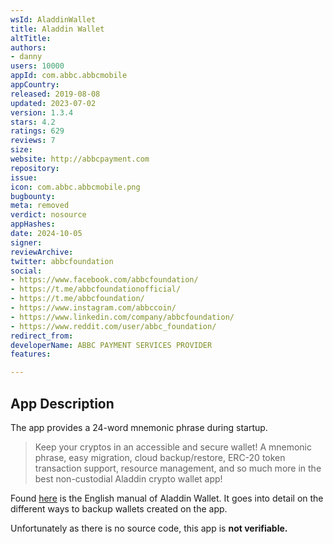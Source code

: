 ```yaml
---
wsId: AladdinWallet
title: Aladdin Wallet
altTitle: 
authors:
- danny
users: 10000
appId: com.abbc.abbcmobile
appCountry: 
released: 2019-08-08
updated: 2023-07-02
version: 1.3.4
stars: 4.2
ratings: 629
reviews: 7
size: 
website: http://abbcpayment.com
repository: 
issue: 
icon: com.abbc.abbcmobile.png
bugbounty: 
meta: removed
verdict: nosource
appHashes: 
date: 2024-10-05
signer: 
reviewArchive: 
twitter: abbcfoundation
social:
- https://www.facebook.com/abbcfoundation/
- https://t.me/abbcfoundationofficial/
- https://t.me/abbcfoundation/
- https://www.instagram.com/abbccoin/
- https://www.linkedin.com/company/abbcfoundation/
- https://www.reddit.com/user/abbc_foundation/
redirect_from: 
developerName: ABBC PAYMENT SERVICES PROVIDER
features: 

---
```


## App Description

The app provides a 24-word mnemonic phrase during startup.

> Keep your cryptos in an accessible and secure wallet! A mnemonic phrase, easy migration, cloud backup/restore, ERC-20 token transaction support, resource management, and so much more in the best non-custodial Aladdin crypto wallet app!

Found [here](https://abbccoin.com/assets/manuals/manual-english.pdf) is the English manual of Aladdin Wallet. It goes into detail on the different ways to backup wallets created on the app.

Unfortunately as there is no source code, this app is **not verifiable.**